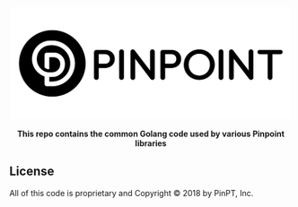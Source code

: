 <div align="center">
	<img width="500" src=".github/logo.svg" alt="pinpt-logo">
</div>

<p align="center" color="#6a737d">
	<strong>This repo contains the common Golang code used by various Pinpoint libraries</strong>
</p>

## License

All of this code is proprietary and Copyright &copy; 2018 by PinPT, Inc.
